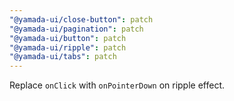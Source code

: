 ```yaml
---
"@yamada-ui/close-button": patch
"@yamada-ui/pagination": patch
"@yamada-ui/button": patch
"@yamada-ui/ripple": patch
"@yamada-ui/tabs": patch
---
```


Replace `onClick` with `onPointerDown` on ripple effect.
